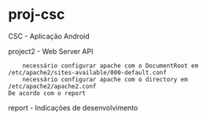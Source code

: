 # proj-csc

CSC - Aplicação Android

project2 - Web Server API
    
        necessário configurar apache com o DocumentRoot em /etc/apache2/sites-available/000-default.conf
        necessário configurar apache com o directory em /etc/apache2/apache2.conf
    De acordo com o report
    
report - Indicações de desenvolvimento
    
    
